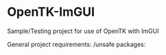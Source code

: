 # OpenTK-ImGUI
Sample/Testing project for use of OpenTK with ImGUI

General project requirements:
/unsafe
packages:
  <ItemGroup>
    <PackageReference Include="ImGui.NET" Version="1.90.1.1" />
    <PackageReference Include="ImGuiNet.OpenTK" Version="0.1.6.123-beta" />
    <PackageReference Include="OpenTK" Version="5.0.0-pre.10" />
  </ItemGroup>
